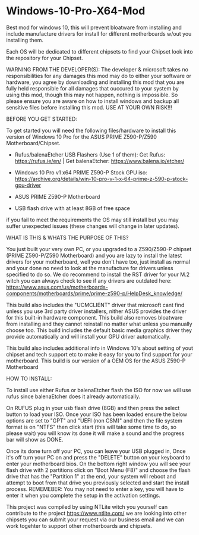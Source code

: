 # Windows-10-Pro-X64-Mod
Best mod for windows 10, this will prevent bloatware from installing and include manufacture drivers for install for different motherboards w/out you installing them.

Each OS will be dedicated to different chipsets to find your Chipset look into the repository for your Chipset.

WARNING FROM THE DEVELOPER(S):
The developer & microsoft takes no responsibilities for any damages this mod may do to either your software or hardware, you agree by downloading and installing this mod that you are fully held responsible for all damages that ouccured to your system by using this mod, though this may not happen, nothing is impossible. So please ensure you are aware on how to install windows and backup all sensitive files before installing this mod. USE AT YOUR OWN RISK!!!



BEFORE YOU GET STARTED:

To get started you will need the following files/hardware to install this version of Windows 10 Pro for the ASUS PRIME Z590-P/Z590 Motherboard/Chipset.

- Rufus/balenaEtcher USB Flashers (Use 1 of them): Get Rufus: https://rufus.ie/en/ | Get balenaEtcher: https://www.balena.io/etcher/

- Windows 10 Pro v1 x64 PRIME Z590-P Stock GPU iso: https://archive.org/details/win-10-pro-v-1-x-64-prime-z-590-p-stock-gpu-driver

- ASUS PRIME Z590-P Motherboard

- USB flash drive with at least 8GB of free space

if you fail to meet the requirements the OS may still install but you may suffer unexpected issues (these changes will change in later updates).



WHAT IS THIS & WHATS THE PURPOSE OF THIS?

You just built your very own PC, or you upgraded to a Z590/Z590-P chipset (PRIME Z590-P/Z590 Motherboard) and you are lazy to install the latest drivers for your motherboard, well you don't have too, just install as normal and your done no need to look at the manufacture for drivers unless specified to do so. We do recommend to install the RST driver for your M.2 witch you can always check to see if any drivers are outdated here: https://www.asus.com/us/motherboards-components/motherboards/prime/prime-z590-p/HelpDesk_knowledge/

This build also includes the "UCMCLIENT" driver that microsoft cant find unless you use 3rd party driver installers, nither ASUS provides the driver for this built-in hardware component. This build also removes bloatware from installing and they cannot reinstall no matter what unless you manually choose too. This build includes the default basic media graphics driver they provide automatically and will install your GPU driver automatically.

This build also includes additional info in Windows 10's about setting of yout chipset and tech support etc to make it easy for you to find support for your motherboard. This build is our version of a OEM OS for the ASUS Z590-P Motherboard



HOW TO INSTALL:

To install use either Rufus or balenaEtcher flash the ISO for now we will use rufus since balenaEtcher does it already automatically.

On RUFUS plug in your usb flash drive (8GB) and then press the select button to load your ISO. Once your ISO has been loaded ensure the below options are set to "GPT" and "UEFI (non CSM)" and then the file system format is on "NTFS" then click start (this will take some time to do, so please wait) you will know its done it will make a sound and the progress bar will show as DONE.

Once its done turn off your PC, you can leave your USB plugged in, Once it's off turn your PC on and press the "DELETE" button on your keyboard to enter your motherboard bios. On the bottom right window you will see your flash drive with 2 partitions click on "Boot Menu (F8)" and choose the flash drive that has the "Partition 1" at the end, your system will reboot and attempt to boot from that drive you previously selected and start the install process. REMEMEBER: You may not need to enter a key, you will have to enter it when you complete the setup in the activation settings.


This project was compiled by using NTLite witch you yourself can contribute to the project https://www.ntlite.com/ we are looking into other chipsets you can submit your request via our business email and we can work togehter to support other motherboards and chipsets.
